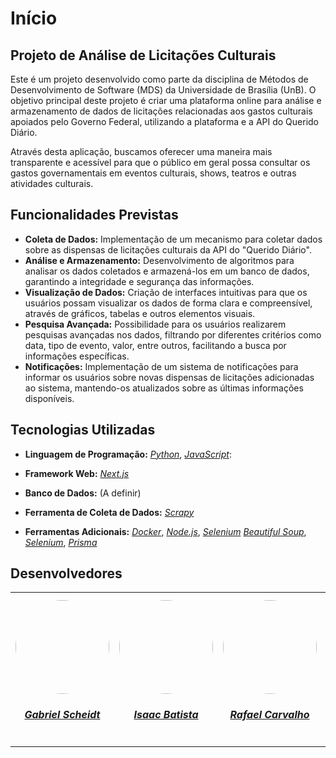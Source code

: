 # Início

## Projeto de Análise de Licitações Culturais

Este é um projeto desenvolvido como parte da disciplina de Métodos de Desenvolvimento de Software (MDS) da Universidade de Brasília (UnB). O objetivo principal deste projeto é criar uma plataforma online para análise e armazenamento de dados de licitações relacionadas aos gastos culturais apoiados pelo Governo Federal, utilizando a plataforma e a API do Querido Diário.

Através desta aplicação, buscamos oferecer uma maneira mais transparente e acessível para que o público em geral possa consultar os gastos governamentais em eventos culturais, shows, teatros e outras atividades culturais.

## Funcionalidades Previstas

- **Coleta de Dados:** Implementação de um mecanismo para coletar dados sobre as dispensas de licitações culturais da API do "Querido Diário".
- **Análise e Armazenamento:** Desenvolvimento de algoritmos para analisar os dados coletados e armazená-los em um banco de dados, garantindo a integridade e segurança das informações.
- **Visualização de Dados:** Criação de interfaces intuitivas para que os usuários possam visualizar os dados de forma clara e compreensível, através de gráficos, tabelas e outros elementos visuais.
- **Pesquisa Avançada:** Possibilidade para os usuários realizarem pesquisas avançadas nos dados, filtrando por diferentes critérios como data, tipo de evento, valor, entre outros, facilitando a busca por informações específicas.
- **Notificações:** Implementação de um sistema de notificações para informar os usuários sobre novas dispensas de licitações adicionadas ao sistema, mantendo-os atualizados sobre as últimas informações disponíveis.

## Tecnologias Utilizadas

- **Linguagem de Programação:** _[Python](https://www.python.org/)_, _[JavaScript](https://www.javascript.com/)_:

- **Framework Web:** _[Next.js](https://nextjs.org/)_
- **Banco de Dados:** (A definir)
- **Ferramenta de Coleta de Dados:** _[Scrapy](https://scrapy.org/)_
- **Ferramentas Adicionais:** _[Docker](https://www.docker.com/)_, _[Node.js](https://nodejs.org/en)_, _[Selenium](https://www.selenium.dev/)_ _[Beautiful Soup](https://beautiful-soup-4.readthedocs.io/en/latest/)_, _[Selenium](https://www.selenium.dev/)_, _[Prisma](https://www.prisma.io/)_

## Desenvolvedores

<center>
<table style="margin-left: auto; margin-right: auto;">
    <tr>
        <td align="center">
            <a href="https://github.com/Gxaite">
                <img style="border-radius: 50%;" src="https://avatars.githubusercontent.com/u/111130521?v=4" width="150px;"/>
                <h5 class="text-center">Gabriel Scheidt</h5>
            </a>
        </td>
        <td align="center">
            <a href="https://github.com/isaacbatista26">
                <img style="border-radius: 50%;" src="https://avatars.githubusercontent.com/u/118384776?v=4" width="150px;"/>
                <h5 class="text-center">Isaac Batista</h5>
            </a>
        </td>
        <td align="center">
            <a href="https://github.com/rafaelcarvalhoj">
                <img style="border-radius: 50%;" src="https://avatars.githubusercontent.com/u/105162671?v=4" width="150px;"/>
                <h5 class="text-center">Rafael Carvalho</h5>
            </a>
        </td>
        </td>
        <td align="center">
            <a href="https://github.com/devMarcosVM">
                <img style="border-radius: 50%;" src="https://avatars.githubusercontent.com/u/108913498?v=4" width="150px;"/>
                <h5 class="text-center">Marcos Vieira</h5>
            </a>
        </td>
        <td align="center">
            <a href="https://github.com/manuvaladares">
                <img style="border-radius: 50%;" src="https://avatars.githubusercontent.com/u/119461383?v=4" width="150px;"/>
                <h5 class="text-center">Manuella Magalhães</h5>
            </a>
        </td>
          <td align="center">
            <a href="https://github.com/Mateushqms">
                <img style="border-radius: 50%;" src="https://avatars.githubusercontent.com/u/163928182?v=4" width="150px;"/>
                <h5 class="text-center">Mateus Henrique</h5>
            </a>
        </td>
          <td align="center">
            <a href="https://github.com/WillxBernardo">
                <img style="border-radius: 50%;" src="https://avatars.githubusercontent.com/u/124713089?v=4" width="150px;"/>
                <h5 class="text-center">William Bernardo</h5>
            </a>
        </td>
</table>
</center>
